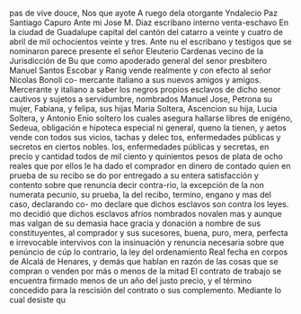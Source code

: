 pas de vive douce,
Nos que ayote
A ruego dela otorgante Yndalecio Paz
Santiago Capuro
Ante mi Jose M. Diaz
escribano interno
venta-eschavo
En la ciudad de Guadalupe capital del cantón del catarro a veinte y cuatro de abril de mil ochocientos veinte y tres. Ante nu el escribano y testigos que se nominaron parece presente el señor Eleuterio Cardenas vecino de la Jurisdicción de Bu
que como apoderado general del senor presbítero Manuel Santos Escobar y Ranig vende realmente y con efecto al señor Nicolas Bonoli co- mercante italiano a sus nuevos amigos y amigos.
Mercerante y italiano a saber los negros propios esclavos de dicho senor cautivos y sujetos a servidumbre, nombrados Manuel Jose, Petrona su mujer, Fabiana, y felipa, sus hijas Maria Soltera, Ascencion su hija, Lucia Soltera, y Antonio
Enio soltero los cuales asegura hallarse libres de enigéno, 
Sedeua, obligación e hipoteca especial ni general, queno la 
tienen, y aetos vende con todos sus vicios, tachas y delec 
tos, enfermedades públicas y secretos en ciertos nobles.
los, enfermedades públicas y secretas, en precio y cantidad todos de mil ciento y quinientos pesos de plata de ocho reales que por ellos le ha dado el comprador en dinero de contado quien en prueba de su recibo se do por entregado a su entera
satisfacción y contento sobre que renuncia decir contra-rio, la excepción de la non numerata pecunio, su prueba, la del recibo, termino, engano y mas del caso, declarando co- mo declare que dichos esclavos son contra los leyes.
mo decidió que dichos esclavos afríos nombrados novalen
mas y aunque mas valgan de su demasia hace gracia y donación
a nombre de sus constituyentes, al comprador y sus sucesores,
buena, puro, mera, perfecta e irrevocable intervivos con la
insinuación y renuncia necesaria sobre que penúncio de
cúp lo contrario, la ley del ordenamiento Real fecha en corpos
de Alcalá de Henares, y demás que hablan en razón de las
cosas que se compran o venden por más o menos de la mitad
El contrato de trabajo se encuentra firmado menos de un año del justo precio, y el término concedido para la rescisión del contrato o sus complemento. Mediante lo cual desiste qu